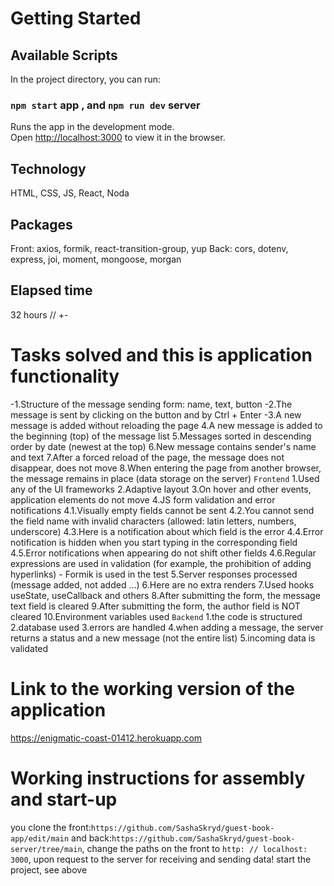 # Getting Started 

## Available Scripts

In the project directory, you can run:

### `npm start` app , and `npm run dev` server

Runs the app in the development mode.\
Open [http://localhost:3000](http://localhost:3000) to view it in the browser.

## Technology

HTML, CSS, JS, React, Noda

## Packages

Front: axios, formik, react-transition-group, yup
Back: cors, dotenv, express, joi, moment, mongoose, morgan

## Elapsed time

32 hours // +-

# Tasks solved and this is application functionality

-1.Structure of the message sending form: name, text, button
-2.The message is sent by clicking on the button and by Ctrl + Enter
-3.A new message is added without reloading the page
4.A new message is added to the beginning (top) of the message list
5.Messages sorted in descending order by date (newest at the top)
6.New message contains sender's name and text
7.After a forced reload of the page, the message does not disappear, does not move
8.When entering the page from another browser, the message remains in place (data storage on the server)
 `Frontend`
1.Used any of the UI frameworks
2.Adaptive layout
3.On hover and other events, application elements do not move
4.JS form validation and error notifications
   4.1.Visually empty fields cannot be sent
   4.2.You cannot send the field name with invalid characters (allowed: latin letters, numbers, underscore)
   4.3.Here is a notification about which field is the error
   4.4.Error notification is hidden when you start typing in the corresponding field
   4.5.Error notifications when appearing do not shift other fields
   4.6.Regular expressions are used in validation (for example, the prohibition of adding hyperlinks) - Formik is used in the test
5.Server responses processed (message added, not added ...)
6.Here are no extra renders
7.Used hooks useState, useCallback and others
8.After submitting the form, the message text field is cleared
9.After submitting the form, the author field is NOT cleared
10.Environment variables used
  `Backend`
1.the code is structured
2.database used
3.errors are handled
4.when adding a message, the server returns a status and a new message (not the entire list)
5.incoming data is validated

# Link to the working version of the application

https://enigmatic-coast-01412.herokuapp.com

# Working instructions for assembly and start-up

you clone the front:`https://github.com/SashaSkryd/guest-book-app/edit/main` 
and back:`https://github.com/SashaSkryd/guest-book-server/tree/main`, 
change the paths on the front to `http: // localhost: 3000`, upon request to the server for receiving and sending data!
start the project, see above
